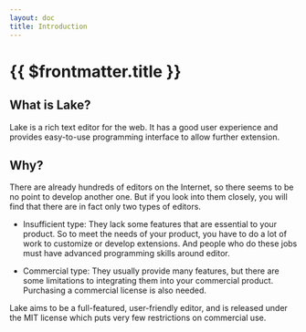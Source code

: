 ```yaml
---
layout: doc
title: Introduction
---
```


# {{ $frontmatter.title }}

## What is Lake?

Lake is a rich text editor for the web. It has a good user experience and provides easy-to-use programming interface to allow further extension.

## Why?

There are already hundreds of editors on the Internet, so there seems to be no point to develop another one. But if you look into them closely, you will find that there are in fact only two types of editors.

* Insufficient type: They lack some features that are essential to your product. So to meet the needs of your product, you have to do a lot of work to customize or develop extensions. And people who do these jobs must have advanced programming skills around editor.

* Commercial type: They usually provide many features, but there are some limitations to integrating them into your commercial product. Purchasing a commercial license is also needed.

Lake aims to be a full-featured, user-friendly editor, and is released under the MIT license which puts very few restrictions on commercial use.
